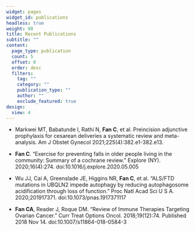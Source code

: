 ```yaml
---
widget: pages
widget_id: publications
headless: true
weight: 90
title: Recent Publications
subtitle: ""
content:
  page_type: publication
  count: 5
  offset: 0
  order: desc
  filters:
    tag: ""
    category: ""
    publication_type: ""
    author: ""
    exclude_featured: true
design:
  view: 4
---
```

+ Markwei MT, Babatunde I, Rathi N, **Fan C**, et al. Preincision adjunctive prophylaxis for cesarean deliveries a systematic review and meta-analysis. Am J Obstet Gynecol 2021;225(4):382.e1-382.e13.

+ **Fan C**. “Exercise for preventing falls in older people living in the community: Summary of a cochrane review.” Explore (NY). 2020;16(4):274. doi:10.1016/j.explore.2020.05.005

+ Wu JJ, Cai A, Greenslade JE, Higgins NR, **Fan C**, et al. “ALS/FTD mutations in UBQLN2 impede autophagy by reducing autophagosome acidification through loss of function.” Proc Natl Acad Sci U S A. 2020;201917371. doi:10.1073/pnas.1917371117

+ **Fan CA**, Reader J, Roque DM. “Review of Immune Therapies Targeting Ovarian Cancer.” Curr Treat Options Oncol. 2018;19(12):74. Published 2018 Nov 14. doi:10.1007/s11864-018-0584-3
